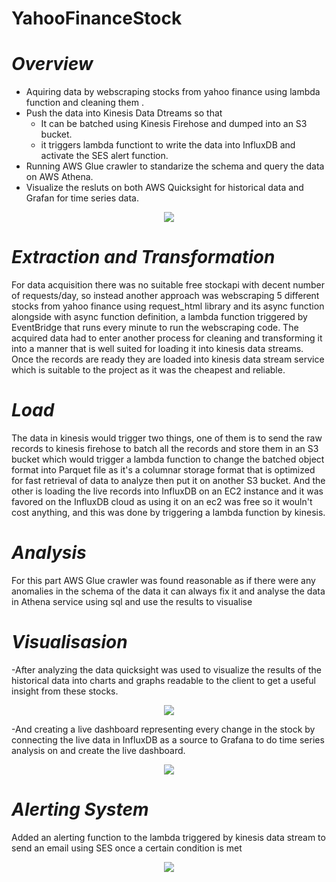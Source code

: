 # YahooFinanceStock

# *Overview*

- Aquiring data by webscraping stocks from yahoo finance using lambda function and cleaning them .
- Push the data into Kinesis Data Dtreams so that
	- It can be batched using Kinesis Firehose and dumped into an S3 bucket.
	- it triggers lambda functiont to write the data into InfluxDB and activate the SES alert function.
- Running AWS Glue crawler to standarize the schema and query the data on AWS Athena.
- Visualize the resluts on both AWS Quicksight for historical data and Grafan for time series data.

<p align="center">
    <img src="https://github.com/BelalWahba/YahooFinanceStockIngesion/blob/main/Sources/fsdfsdfsdfsd.png">
</p>

# *Extraction and Transformation*

For data acquisition there was no suitable free stockapi with decent number of requests/day, so
instead another approach was webscraping 5 different stocks from yahoo finance using request_html
library and its async function alongside with async function definition, a lambda function triggered by
EventBridge that runs every minute to run the webscraping code.
The acquired data had to enter another process for cleaning and transforming it into a manner that
is well suited for loading it into kinesis data streams.
Once the records are ready they are loaded into kinesis data stream service which is suitable to the project as it was
the cheapest and reliable.


# *Load*

The data in kinesis would trigger two things, one of them is to send the raw records to kinesis firehose to
batch all the records and store them in an S3 bucket which would trigger a lambda function to change the batched object
format into Parquet file as it's a columnar storage format that is optimized for fast retrieval of data to analyze then put
it on another S3 bucket. And the other is loading the live records into InfluxDB on an EC2 instance
and it was favored on the InfluxDB cloud as using it on an ec2 was free so it wouln't cost anything, and this was done by
triggering a lambda function by kinesis.


# *Analysis*

For this part AWS Glue crawler was found reasonable as if there were any anomalies in the schema of the data
it can always fix it and analyse the data in Athena service using sql and use the results to visualise


# *Visualisasion*

-After analyzing the data quicksight was used to visualize the results of the historical data into charts and graphs readable to the client
to get a useful insight from these stocks.

<p align="center">
    <img src="https://github.com/BelalWahba/YahooFinanceStockIngesion/blob/main/Sources/QuickSight.gif">
</p>

-And creating a live dashboard representing every change in the stock by connecting the live data in InfluxDB as a source to Grafana
to do time series analysis on and create the live dashboard.

<p align="center">
    <img src="https://github.com/BelalWahba/YahooFinanceStockIngesion/blob/main/Sources/Grafana.gif">
</p>

# *Alerting System*

Added an alerting function to the lambda triggered by kinesis data stream to send an email using SES once a certain condition is met

<p align="center">
    <img src="https://github.com/BelalWahba/YahooFinanceStockIngesion/blob/main/Sources/SES.png">
</p>
